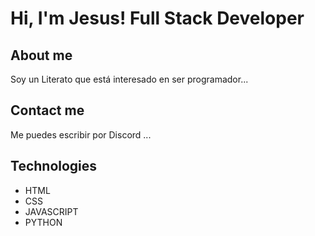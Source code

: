 # Hi, I'm Jesus! Full Stack Developer

## About me

Soy un Literato que está interesado en ser programador...

## Contact me

Me puedes escribir por Discord ...

## Technologies

- HTML
- CSS
- JAVASCRIPT
- PYTHON